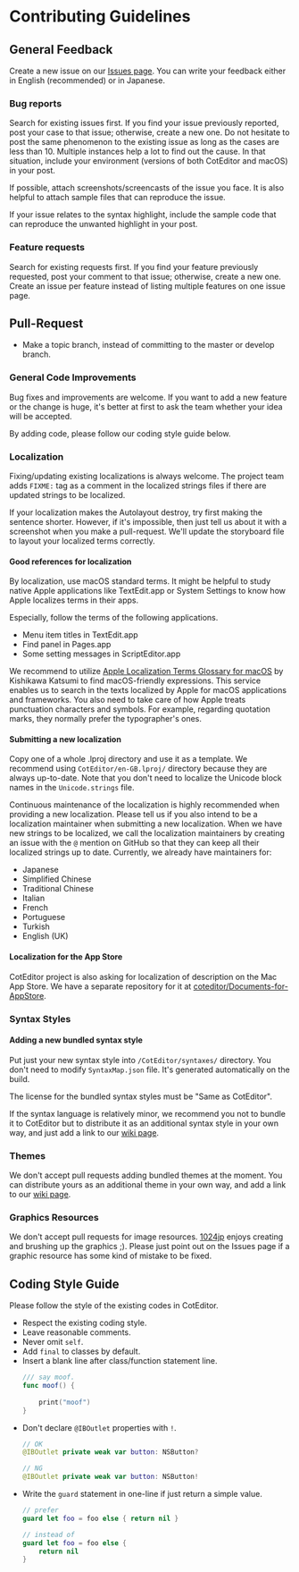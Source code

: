 
Contributing Guidelines
==========================

General Feedback
--------------------------

Create a new issue on our [Issues page](https://github.com/coteditor/CotEditor/issues). You can write your feedback either in English (recommended) or in Japanese.


### Bug reports

Search for existing issues first. If you find your issue previously reported, post your case to that issue; otherwise, create a new one. Do not hesitate to post the same phenomenon to the existing issue as long as the cases are less than 10. Multiple instances help a lot to find out the cause. In that situation, include your environment (versions of both CotEditor and macOS) in your post.

If possible, attach screenshots/screencasts of the issue you face. It is also helpful to attach sample files that can reproduce the issue.

If your issue relates to the syntax highlight, include the sample code that can reproduce the unwanted highlight in your post.


### Feature requests

Search for existing requests first. If you find your feature previously requested, post your comment to that issue; otherwise, create a new one.
Create an issue per feature instead of listing multiple features on one issue page.



Pull-Request
--------------------------

- Make a topic branch, instead of committing to the master or develop branch.


### General Code Improvements

Bug fixes and improvements are welcome. If you want to add a new feature or the change is huge, it's better at first to ask the team whether your idea will be accepted.

By adding code, please follow our coding style guide below.


### Localization

Fixing/updating existing localizations is always welcome. The project team adds `FIXME:` tag as a comment in the localized strings files if there are updated strings to be localized.

If your localization makes the Autolayout destroy, try first making the sentence shorter. However, if it's impossible, then just tell us about it with a screenshot when you make a pull-request. We'll update the storyboard file to layout your localized terms correctly.

#### Good references for localization

By localization, use macOS standard terms. It might be helpful to study native Apple applications like TextEdit.app or System Settings to know how Apple localizes terms in their apps.

Especially, follow the terms of the following applications.

- Menu item titles in TextEdit.app
- Find panel in Pages.app
- Some setting messages in ScriptEditor.app

We recommend to utilize [Apple Localization Terms Glossary for macOS](https://applelocalization.com/macos) by Kishikawa Katsumi to find macOS-friendly expressions. This service enables us to search in the texts localized by Apple for macOS applications and frameworks.
You also need to take care of how Apple treats punctuation characters and symbols. For example, regarding quotation marks, they normally prefer the typographer's ones.


#### Submitting a new localization

Copy one of a whole .lproj directory and use it as a template. We recommend using `CotEditor/en-GB.lproj/` directory because they are always up-to-date.
Note that you don't need to localize the Unicode block names in the `Unicode.strings` file.

Continuous maintenance of the localization is highly recommended when providing a new localization. Please tell us if you also intend to be a localization maintainer when submitting a new localization. When we have new strings to be localized, we call the localization maintainers by creating an issue with the `@` mention on GitHub so that they can keep all their localized strings up to date.
Currently, we already have maintainers for:

- Japanese
- Simplified Chinese
- Traditional Chinese
- Italian
- French
- Portuguese
- Turkish
- English (UK)

#### Localization for the App Store

CotEditor project is also asking for localization of description on the Mac App Store. We have a separate repository for it at [coteditor/Documents-for-AppStore](https://github.com/coteditor/Documents-for-AppStore).


### Syntax Styles

#### Adding a new bundled syntax style

Put just your new syntax style into `/CotEditor/syntaxes/` directory. You don't need to modify `SyntaxMap.json` file. It's generated automatically on the build.

The license for the bundled syntax styles must be "Same as CotEditor".

If the syntax language is relatively minor, we recommend you not to bundle it to CotEditor but to distribute it as an additional syntax style in your own way, and just add a link to our [wiki page](https://github.com/coteditor/CotEditor/wiki/Additional-Syntax-Styles).


### Themes

We don't accept pull requests adding bundled themes at the moment. You can distribute yours as an additional theme in your own way, and add a link to our [wiki page](https://github.com/coteditor/CotEditor/wiki/Additional-Themes).


### Graphics Resources

We don't accept pull requests for image resources. [1024jp](https://github.com/1024jp) enjoys creating and brushing up the graphics ;). Please just point out on the Issues page if a graphic resource has some kind of mistake to be fixed.


Coding Style Guide
--------------------------

Please follow the style of the existing codes in CotEditor.

- Respect the existing coding style.
- Leave reasonable comments.
- Never omit `self`.
- Add `final` to classes by default.
- Insert a blank line after class/function statement line.
    ```Swift
    /// say moof.
    func moof() {
        
        print("moof")
    }
    ```
- Don't declare `@IBOutlet` properties with `!`.
    ```Swift
    // OK
    @IBOutlet private weak var button: NSButton?
    
    // NG
    @IBOutlet private weak var button: NSButton!
    ```
- Write the `guard` statement in one-line if just return a simple value.
    ```Swift
    // prefer
    guard let foo = foo else { return nil }
    
    // instead of
    guard let foo = foo else {
        return nil
    }
    ```
